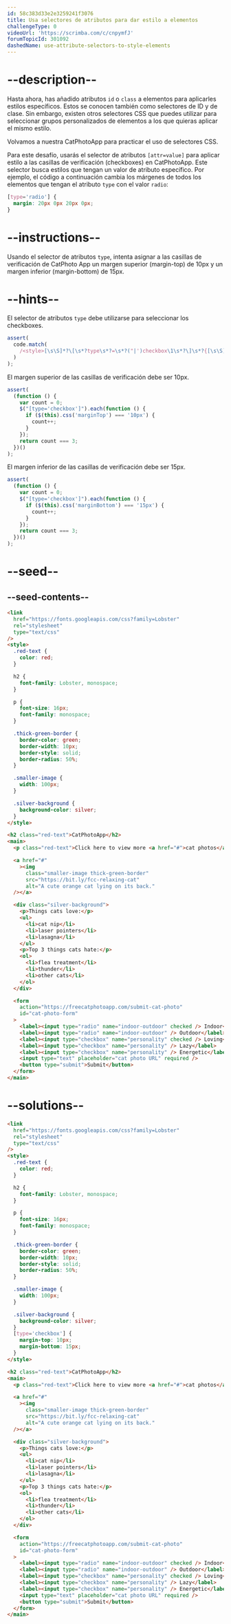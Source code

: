 ```yaml
---
id: 58c383d33e2e3259241f3076
title: Usa selectores de atributos para dar estilo a elementos
challengeType: 0
videoUrl: 'https://scrimba.com/c/cnpymfJ'
forumTopicId: 301092
dashedName: use-attribute-selectors-to-style-elements
---
```


# --description--

Hasta ahora, has añadido atributos `id` o `class` a elementos para aplicarles estilos específicos. Estos se conocen también como selectores de ID y de clase. Sin embargo, existen otros selectores CSS que puedes utilizar para seleccionar grupos personalizados de elementos a los que quieras aplicar el mismo estilo.

Volvamos a nuestra CatPhotoApp para practicar el uso de selectores CSS.

Para este desafío, usarás el selector de atributos `[attr=value]` para aplicar estilo a las casillas de verificación (checkboxes) en CatPhotoApp. Este selector busca estilos que tengan un valor de atributo específico. Por ejemplo, el código a continuación cambia los márgenes de todos los elementos que tengan el atributo `type` con el valor `radio`:

```css
[type='radio'] {
  margin: 20px 0px 20px 0px;
}
```

# --instructions--

Usando el selector de atributos `type`, intenta asignar a las casillas de verificación de CatPhoto App un margen superior (margin-top) de 10px y un margen inferior (margin-bottom) de 15px.

# --hints--

El selector de atributos `type` debe utilizarse para seleccionar los checkboxes.

```js
assert(
  code.match(
    /<style>[\s\S]*?\[\s*?type\s*?=\s*?("|')checkbox\1\s*?\]\s*?{[\s\S]*?}[\s\S]*?<\/style>/gi
  )
);
```

El margen superior de las casillas de verificación debe ser 10px.

```js
assert(
  (function () {
    var count = 0;
    $("[type='checkbox']").each(function () {
      if ($(this).css('marginTop') === '10px') {
        count++;
      }
    });
    return count === 3;
  })()
);
```

El margen inferior de las casillas de verificación debe ser 15px.

```js
assert(
  (function () {
    var count = 0;
    $("[type='checkbox']").each(function () {
      if ($(this).css('marginBottom') === '15px') {
        count++;
      }
    });
    return count === 3;
  })()
);
```

# --seed--

## --seed-contents--

```html
<link
  href="https://fonts.googleapis.com/css?family=Lobster"
  rel="stylesheet"
  type="text/css"
/>
<style>
  .red-text {
    color: red;
  }

  h2 {
    font-family: Lobster, monospace;
  }

  p {
    font-size: 16px;
    font-family: monospace;
  }

  .thick-green-border {
    border-color: green;
    border-width: 10px;
    border-style: solid;
    border-radius: 50%;
  }

  .smaller-image {
    width: 100px;
  }

  .silver-background {
    background-color: silver;
  }
</style>

<h2 class="red-text">CatPhotoApp</h2>
<main>
  <p class="red-text">Click here to view more <a href="#">cat photos</a>.</p>

  <a href="#"
    ><img
      class="smaller-image thick-green-border"
      src="https://bit.ly/fcc-relaxing-cat"
      alt="A cute orange cat lying on its back."
  /></a>

  <div class="silver-background">
    <p>Things cats love:</p>
    <ul>
      <li>cat nip</li>
      <li>laser pointers</li>
      <li>lasagna</li>
    </ul>
    <p>Top 3 things cats hate:</p>
    <ol>
      <li>flea treatment</li>
      <li>thunder</li>
      <li>other cats</li>
    </ol>
  </div>

  <form
    action="https://freecatphotoapp.com/submit-cat-photo"
    id="cat-photo-form"
  >
    <label><input type="radio" name="indoor-outdoor" checked /> Indoor</label>
    <label><input type="radio" name="indoor-outdoor" /> Outdoor</label><br />
    <label><input type="checkbox" name="personality" checked /> Loving</label>
    <label><input type="checkbox" name="personality" /> Lazy</label>
    <label><input type="checkbox" name="personality" /> Energetic</label><br />
    <input type="text" placeholder="cat photo URL" required />
    <button type="submit">Submit</button>
  </form>
</main>
```

# --solutions--

```html
<link
  href="https://fonts.googleapis.com/css?family=Lobster"
  rel="stylesheet"
  type="text/css"
/>
<style>
  .red-text {
    color: red;
  }

  h2 {
    font-family: Lobster, monospace;
  }

  p {
    font-size: 16px;
    font-family: monospace;
  }

  .thick-green-border {
    border-color: green;
    border-width: 10px;
    border-style: solid;
    border-radius: 50%;
  }

  .smaller-image {
    width: 100px;
  }

  .silver-background {
    background-color: silver;
  }
  [type='checkbox'] {
    margin-top: 10px;
    margin-bottom: 15px;
  }
</style>

<h2 class="red-text">CatPhotoApp</h2>
<main>
  <p class="red-text">Click here to view more <a href="#">cat photos</a>.</p>

  <a href="#"
    ><img
      class="smaller-image thick-green-border"
      src="https://bit.ly/fcc-relaxing-cat"
      alt="A cute orange cat lying on its back."
  /></a>

  <div class="silver-background">
    <p>Things cats love:</p>
    <ul>
      <li>cat nip</li>
      <li>laser pointers</li>
      <li>lasagna</li>
    </ul>
    <p>Top 3 things cats hate:</p>
    <ol>
      <li>flea treatment</li>
      <li>thunder</li>
      <li>other cats</li>
    </ol>
  </div>

  <form
    action="https://freecatphotoapp.com/submit-cat-photo"
    id="cat-photo-form"
  >
    <label><input type="radio" name="indoor-outdoor" checked /> Indoor</label>
    <label><input type="radio" name="indoor-outdoor" /> Outdoor</label><br />
    <label><input type="checkbox" name="personality" checked /> Loving</label>
    <label><input type="checkbox" name="personality" /> Lazy</label>
    <label><input type="checkbox" name="personality" /> Energetic</label><br />
    <input type="text" placeholder="cat photo URL" required />
    <button type="submit">Submit</button>
  </form>
</main>
```
